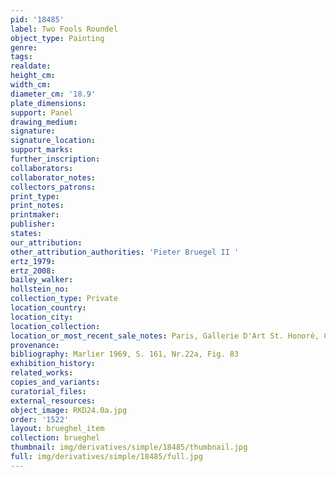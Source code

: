 ```yaml
---
pid: '18485'
label: Two Fools Roundel
object_type: Painting
genre: 
tags: 
realdate: 
height_cm: 
width_cm: 
diameter_cm: '18.9'
plate_dimensions: 
support: Panel
drawing_medium: 
signature: 
signature_location: 
support_marks: 
further_inscription: 
collaborators: 
collaborator_notes: 
collectors_patrons: 
print_type: 
print_notes: 
printmaker: 
publisher: 
states: 
our_attribution: 
other_attribution_authorities: 'Pieter Bruegel II '
ertz_1979: 
ertz_2008: 
bailey_walker: 
hollstein_no: 
collection_type: Private
location_country: 
location_city: 
location_collection: 
location_or_most_recent_sale_notes: Paris, Gallerie D'Art St. Honoré, Cat. 1996
provenance: 
bibliography: Marlier 1969, S. 161, Nr.22a, Fig. 83
exhibition_history: 
related_works: 
copies_and_variants: 
curatorial_files: 
external_resources: 
object_image: RKD24.0a.jpg
order: '1522'
layout: brueghel_item
collection: brueghel
thumbnail: img/derivatives/simple/18485/thumbnail.jpg
full: img/derivatives/simple/18485/full.jpg
---
```

